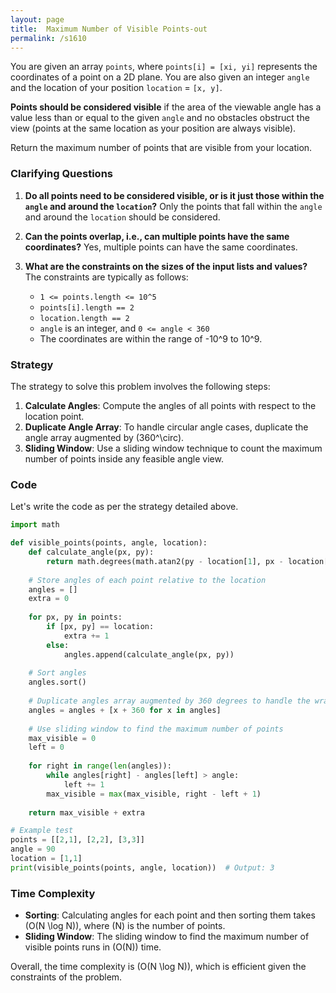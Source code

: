 ```yaml
---
layout: page
title:  Maximum Number of Visible Points-out
permalink: /s1610
---
```

You are given an array `points`, where `points[i] = [xi, yi]` represents the coordinates of a point on a 2D plane. You are also given an integer `angle` and the location of your position `location` = `[x, y]`. 

**Points should be considered visible** if the area of the viewable angle has a value less than or equal to the given `angle` and no obstacles obstruct the view (points at the same location as your position are always visible).

Return the maximum number of points that are visible from your location.

### Clarifying Questions
1. **Do all points need to be considered visible, or is it just those within the `angle` and around the `location`?**
   Only the points that fall within the `angle` and around the `location` should be considered.

2. **Can the points overlap, i.e., can multiple points have the same coordinates?**
   Yes, multiple points can have the same coordinates.

3. **What are the constraints on the sizes of the input lists and values?**
   The constraints are typically as follows:
   - `1 <= points.length <= 10^5`
   - `points[i].length == 2`
   - `location.length == 2`
   - `angle` is an integer, and `0 <= angle < 360`
   - The coordinates are within the range of -10^9 to 10^9.

### Strategy
The strategy to solve this problem involves the following steps:
1. **Calculate Angles**: Compute the angles of all points with respect to the location point.
2. **Duplicate Angle Array**: To handle circular angle cases, duplicate the angle array augmented by \(360^\circ\).
3. **Sliding Window**: Use a sliding window technique to count the maximum number of points inside any feasible angle view.

### Code
Let's write the code as per the strategy detailed above.

```python
import math

def visible_points(points, angle, location):
    def calculate_angle(px, py):
        return math.degrees(math.atan2(py - location[1], px - location[0]))
    
    # Store angles of each point relative to the location
    angles = []
    extra = 0
    
    for px, py in points:
        if [px, py] == location:
            extra += 1
        else:
            angles.append(calculate_angle(px, py))
    
    # Sort angles
    angles.sort()
    
    # Duplicate angles array augmented by 360 degrees to handle the wrap-around
    angles = angles + [x + 360 for x in angles]
    
    # Use sliding window to find the maximum number of points
    max_visible = 0
    left = 0
    
    for right in range(len(angles)):
        while angles[right] - angles[left] > angle:
            left += 1
        max_visible = max(max_visible, right - left + 1)
    
    return max_visible + extra

# Example test
points = [[2,1], [2,2], [3,3]]
angle = 90
location = [1,1]
print(visible_points(points, angle, location))  # Output: 3
```

### Time Complexity
- **Sorting**: Calculating angles for each point and then sorting them takes \(O(N \log N)\), where \(N\) is the number of points.
- **Sliding Window**: The sliding window to find the maximum number of visible points runs in \(O(N)\) time.

Overall, the time complexity is \(O(N \log N)\), which is efficient given the constraints of the problem.